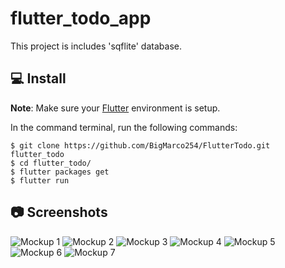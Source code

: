 # flutter_todo_app

This project is includes 'sqflite' database.


## 💻 Install
**Note**: Make sure your [Flutter](https://flutter.dev) environment is setup.


In the command terminal, run the following commands:

    $ git clone https://github.com/BigMarco254/FlutterTodo.git flutter_todo
    $ cd flutter_todo/
    $ flutter packages get
    $ flutter run

## 📷 Screenshots
![Mockup 1](https://github.com/furkanksl/Todo-App/raw/master/mockups/1.jpg)
![Mockup 2](https://github.com/furkanksl/Todo-App/raw/master/mockups/2.jpg)
![Mockup 3](https://github.com/furkanksl/Todo-App/raw/master/mockups/3.jpg)
![Mockup 4](https://github.com/furkanksl/Todo-App/raw/master/mockups/4.jpg)
![Mockup 5](https://github.com/furkanksl/Todo-App/raw/master/mockups/5.jpg)
![Mockup 6](https://github.com/furkanksl/Todo-App/raw/master/mockups/6.jpg)
![Mockup 7](https://github.com/furkanksl/Todo-App/raw/master/mockups/7.jpg)
